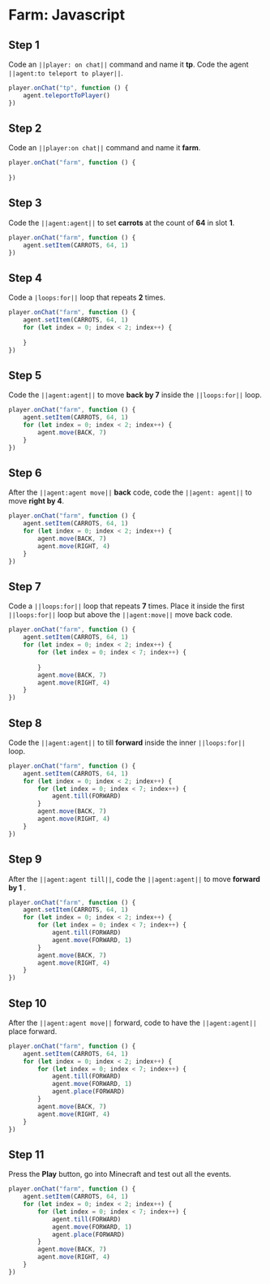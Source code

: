 # Farm: Javascript

## Step 1
Code an ``||player: on chat||`` command and name it **tp**. Code the agent ``||agent:to teleport to player||``. 

```javascript
player.onChat("tp", function () {
    agent.teleportToPlayer()
})
```

## Step 2
Code an ``||player:on chat||`` command and name it **farm**.

```javascript
player.onChat("farm", function () { 
 
}) 
```

## Step 3
Code the ``||agent:agent||`` to set **carrots** at the count of **64** in slot **1**. 

```javascript
player.onChat("farm", function () {
    agent.setItem(CARROTS, 64, 1)
})
```

## Step 4
Code a ``|loops:for||`` loop that repeats **2** times. 

```javascript
player.onChat("farm", function () { 
    agent.setItem(CARROTS, 64, 1) 
    for (let index = 0; index < 2; index++) { 
      
    } 
}) 
```

## Step 5
Code the ``||agent:agent||`` to move **back by 7** inside the ``||loops:for||`` loop.

```javascript
player.onChat("farm", function () { 
    agent.setItem(CARROTS, 64, 1) 
    for (let index = 0; index < 2; index++) { 
        agent.move(BACK, 7) 
    } 
}) 
```

## Step 6
After the ``||agent:agent move||`` **back** code, code the ``||agent: agent||`` to move **right by 4**.

```javascript
player.onChat("farm", function () { 
    agent.setItem(CARROTS, 64, 1) 
    for (let index = 0; index < 2; index++) { 
        agent.move(BACK, 7) 
        agent.move(RIGHT, 4) 
    } 
}) 
```

## Step 7
Code a ``||loops:for||`` loop that repeats **7** times. Place it inside the first ``||loops:for||`` loop but above the ``||agent:move||`` move back code.

```javascript
player.onChat("farm", function () { 
    agent.setItem(CARROTS, 64, 1) 
    for (let index = 0; index < 2; index++) { 
        for (let index = 0; index < 7; index++) { 
          
        } 
        agent.move(BACK, 7) 
        agent.move(RIGHT, 4) 
    } 
}) 
```

## Step 8
Code the ``||agent:agent||`` to till **forward** inside the inner ``||loops:for||`` loop.

```javascript
player.onChat("farm", function () { 
    agent.setItem(CARROTS, 64, 1) 
    for (let index = 0; index < 2; index++) { 
        for (let index = 0; index < 7; index++) { 
            agent.till(FORWARD) 
        } 
        agent.move(BACK, 7) 
        agent.move(RIGHT, 4) 
    } 
}) 
```

## Step 9
After the ``||agent:agent till||``, code the ``||agent:agent||`` to move **forward by 1** .

```javascript
player.onChat("farm", function () { 
    agent.setItem(CARROTS, 64, 1) 
    for (let index = 0; index < 2; index++) { 
        for (let index = 0; index < 7; index++) { 
            agent.till(FORWARD) 
            agent.move(FORWARD, 1) 
        } 
        agent.move(BACK, 7) 
        agent.move(RIGHT, 4) 
    } 
}) 
```

## Step 10
After the ``||agent:agent move||`` forward, code to have the ``||agent:agent||`` place forward. 

```javascript
player.onChat("farm", function () { 
    agent.setItem(CARROTS, 64, 1) 
    for (let index = 0; index < 2; index++) { 
        for (let index = 0; index < 7; index++) { 
            agent.till(FORWARD) 
            agent.move(FORWARD, 1) 
            agent.place(FORWARD) 
        } 
        agent.move(BACK, 7) 
        agent.move(RIGHT, 4) 
    } 
}) 
```

## Step 11
Press the **Play** button, go into Minecraft and test out all the events.


```javascript
player.onChat("farm", function () {
    agent.setItem(CARROTS, 64, 1)
    for (let index = 0; index < 2; index++) {
        for (let index = 0; index < 7; index++) {
            agent.till(FORWARD)
            agent.move(FORWARD, 1)
            agent.place(FORWARD)
        }
        agent.move(BACK, 7)
        agent.move(RIGHT, 4)
    }
})
```

